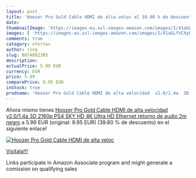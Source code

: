 ```yaml
---
layout: post
title: 'Hoozer Pro Gold Cable HDMI de alta veloc al 39.80 % de descuento'
date: 
thumbnailImage: 'https://images-eu.ssl-images-amazon.com/images/I/41aGLfVCXyL._SL200_.jpg'
images: [ 'https://images-eu.ssl-images-amazon.com/images/I/41aGLfVCXyL._SL200_.jpg' ]
comments: true
category: ofertas
author: ring
slug: B07488ZJR5
description:
actualPrice: 5.99 EUR
currency: EUR
price: 5.99
comparePrice: 9.95 EUR
inStock: true
prodname: 'Hoozer Pro Gold Cable HDMI de alta velocidad  v2.0/1.4a  3D  2160p  PS4  SKY  HD  4K  Ultra HD  Ethernet  retorno de audio  2m  negro'
---
```


Ahora mismo tienes [Hoozer Pro Gold Cable HDMI de alta velocidad  v2.0/1.4a  3D  2160p  PS4  SKY  HD  4K  Ultra HD  Ethernet  retorno de audio  2m  negro](https://www.amazon.es/dp/B07488ZJR5/?tag=tolees-21) a 5.99 EUR (original: 9.95 EUR) (39.80 %  de descuento) en el siguiente enlace!

[![Hoozer Pro Gold Cable HDMI de alta veloc](https://images-eu.ssl-images-amazon.com/images/I/41aGLfVCXyL._SL200_.jpg)](https://www.amazon.es/dp/B07488ZJR5/?tag=tolees-21)

[Visítala!!!](https://www.amazon.es/dp/B07488ZJR5/?tag=tolees-21)

Links participate in Amazon Associate program and might generate a comission on qualifying sales
